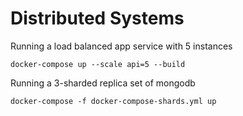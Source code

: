 # Distributed Systems

Running a load balanced app service with 5 instances

`docker-compose up --scale api=5 --build`

Running a 3-sharded replica set of mongodb

`docker-compose -f docker-compose-shards.yml up`
